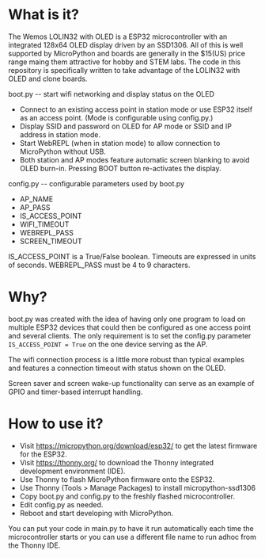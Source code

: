 # What is it?

The Wemos LOLIN32 with OLED is a ESP32 microcontroller with an integrated 128x64 OLED display driven by an SSD1306. All of this is well supported by MicroPython and boards are generally in the $15(US) price range maing them attractive for hobby and STEM labs. The code in this repository is specifically written to take advantage of the LOLIN32 with OLED and clone boards.

boot.py -- start wifi networking and display status on the OLED

* Connect to an existing access point in station mode or use ESP32 itself as an access point. (Mode is configurable using config.py.)
* Display SSID and password on OLED for AP mode or SSID and IP address in station mode.
* Start WebREPL (when in station mode) to allow connection to MicroPython without USB.
* Both station and AP modes feature automatic screen blanking to avoid OLED burn-in. Pressing BOOT button re-activates the display.

config.py -- configurable parameters used by boot.py

* AP_NAME
* AP_PASS
* IS_ACCESS_POINT
* WIFI_TIMEOUT
* WEBREPL_PASS
* SCREEN_TIMEOUT

IS_ACCESS_POINT is a True/False boolean. Timeouts are expressed in units of seconds. WEBREPL_PASS must be 4 to 9 characters.

# Why?

boot.py was created with the idea of having only one program to load on multiple ESP32 devices that could then be configured as one access point and several clients. The only requirement is to set the config.py parameter `IS_ACCESS_POINT = True` on the one device serving as the AP.

The wifi connection process is a little more robust than typical examples and features a connection timeout with status shown on the OLED.

Screen saver and screen wake-up functionality can serve as an example of GPIO and timer-based interrupt handling.

# How to use it?

* Visit https://micropython.org/download/esp32/ to get the latest firmware for the ESP32.
* Visit https://thonny.org/ to download the Thonny integrated development environment (IDE).
* Use Thonny to flash MicroPython firmware onto the ESP32.
* Use Thonny (Tools > Manage Packages) to install micropython-ssd1306
* Copy boot.py and config.py to the freshly flashed microcontroller.
* Edit config.py as needed.
* Reboot and start developing with MicroPython.

You can put your code in main.py to have it run automatically each time the microcontroller starts or you can use a different file name to run adhoc from the Thonny IDE.

